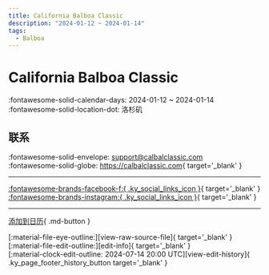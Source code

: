 ```yaml
---
title: California Balboa Classic
description: "2024-01-12 ~ 2024-01-14"
tags:
  - Balboa
---
```


# California Balboa Classic 

:fontawesome-solid-calendar-days: 2024-01-12 ~ 2024-01-14  
:fontawesome-solid-location-dot: 洛杉矶  

## 联系

:fontawesome-solid-envelope: <support@calbalclassic.com>  
:fontawesome-solid-globe: <https://calbalclassic.com>{ target='_blank' }  

---

 [:fontawesome-brands-facebook-f:{ .ky_social_links_icon }](https://www.facebook.com/CaliforniaBalboaClassic){ target='_blank' } [:fontawesome-brands-instagram:{ .ky_social_links_icon }](https://instagram.com/californiabalboaclassic){ target='_blank' }

---

[添加到日历](https://swing.news/ics/zh-Hans/2024/us/california-balboa-classic-2024.ics){ .md-button }

<div class="ky_page_footer" markdown>
<div class="ky_page_footer_trailing" markdown="span">
[:material-file-eye-outline:][view-raw-source-file]{ target='_blank' }
[:material-file-edit-outline:][edit-info]{ target='_blank' }
</div>
<div class="ky_page_footer_leading" markdown="span">
[:material-clock-edit-outline: 2024-07-14 20:00 UTC][view-edit-history]{ .ky_page_footer_history_button target='_blank' }
</div>
</div>

[view-raw-source-file]: https://github.com/swingdance/events/blob/main/2024/us/california-balboa-classic-2024.json "查看原始源文件"
[edit-info]: https://github.com/swingdance/events/issues/new?assignees=&labels=update+event&projects=&template=03-update_entity.yml&title=%5B2024%2Fus%5D%20California%20Balboa%20Classic&region=us&year=2024&id=california-balboa-classic-2024&name=California%20Balboa%20Classic&org_id= "编辑信息"

[view-edit-history]: https://github.com/swingdance/events/commits/main/2024/us/california-balboa-classic-2024.json "查看编辑历史"
